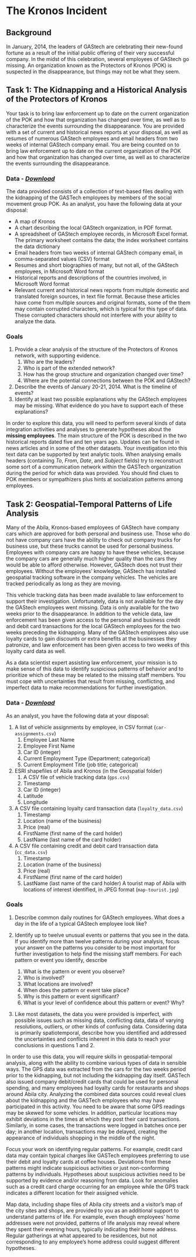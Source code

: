 #  The Kronos Incident

## Background
In January, 2014, the leaders of GAStech are celebrating their new-found fortune as
a result of the initial public offering of their very successful company. In the midst of this celebration, several
employees of GAStech go missing. An organization known as the Protectors of Kronos (POK) is suspected in
the disappearance, but things may not be what they seem.


## Task 1: The Kidnapping and a Historical Analysis of the Protectors of Kronos

Your task is to bring law enforcement up to date on the current organization of the POK and how that organization has changed over time, as well as to characterize the events surrounding the disappearance. You are provided with a set of current and historical news reports at your disposal, as well as resumes of numerous GAStech employees and email headers from two weeks of internal GAStech company email. You are being
counted on to bring law enforcement up to date on the current organization of the POK and how that organization has changed over time, as well as to characterize the events surrounding the disappearance.

### Data - *[Download](https://github.com/emmanueliarussi/DataScienceCapstone/tree/master/7_FinalProjects/TheKronosIncident/data/task1.zip)*

The data provided consists of a collection of text-based files dealing with the kidnapping of the GASTech employees by members of the social movement group POK.  As an analyst, you have the following data at your disposal:

* A map of Kronos
* A chart describing the local GAStech organization, in PDF format.
* A spreadsheet of GAStech employee records, in Microsoft Excel format. The primary worksheet contains the data; the index worksheet contains the data dictionary
* Email headers from two weeks of internal GAStech company email, in comma-separated values (CSV) format
* Resumes and short biographies of many, but not all, of the GAStech employees, in Microsoft Word format
* Historical reports and descriptions of the countries involved, in Microsoft Word format
* Relevant current and historical news reports from multiple domestic and translated foreign sources, in text file format. Because these articles have come from multiple sources and original formats, some of the them may contain corrupted characters, which is typical for this type of data. These corrupted characters should not interfere with your ability to analyze the data.

### Goals

1. Provide a clear analysis of the structure of the Protectors of Kronos network, with supporting evidence.
    1. Who are the leaders?
    2. Who is part of the extended network?
    3. How has the group structure and organization changed over time?
    4. Where are the potential connections between the POK and GAStech?
2. Describe the events of January 20-21, 2014. What is the timeline of events? 
3. Identify at least two possible explanations why the GAStech employees may be missing. What evidence do you have to support each of these explanations?

In order to explore this data, you will need to perform several kinds of data integration activities and analyses to generate hypotheses
about the __missing employees__. The main structure of the POK is described in the two historical reports dated five and ten years ago. Updates can be found in news articles and in some of the other datasets. Your investigation into this text data can be supported by text analytic tools. When analysing emails headers (containing *To*, *From*, *Date*, and *Subject* fields) try to reconstruct some sort of a communication network within the GASTech organization during the period for which data was provided. You should find clues to POK members or sympathizers plus hints at socialization patterns among employees. 

## Task 2: Geospatial-Temporal Patterns of Life Analysis

Many of the Abila, Kronos-based employees of GAStech have company cars which are approved for both personal and business use. Those who do not have company cars have the ability to check out company trucks for business use, but these trucks cannot be used for personal business. Employees with company cars are happy to have these vehicles, because the company cars are generally much higher quality than the cars they would be able to afford otherwise. However, GAStech does not trust their employees. Without the employees’ knowledge, GAStech has installed geospatial tracking software in the company vehicles. The vehicles are tracked periodically as long as they are moving.

This vehicle tracking data has been made available to law enforcement to support their investigation. Unfortunately, data is not available for the day the GAStech employees went missing. Data is only available for the two weeks prior to the disappearance. In addition to the vehicle data, law enforcement has been given access to the personal and business credit and debit card transactions for the local GAStech employees for the two weeks preceding the kidnapping. Many of the GAStech employees also use loyalty cards to gain discounts or extra benefits at the businesses they patronize, and law enforcement has been given access to two weeks of this loyalty card data as well.

As a data scientist expert assisting law enforcement, your mission is to make sense of this data to identify suspicious patterns of behavior and to prioritize which of these may be related to the missing staff members. You must cope with uncertainties that result from missing, conflicting, and imperfect data to make recommendations for further investigation.


### Data - *[Download](https://github.com/emmanueliarussi/DataScienceCapstone/tree/master/7_FinalProjects/TheKronosIncident/data/task2.zip)*
As an analyst, you have the following data at your disposal:

1. A list of vehicle assignments by employee, in CSV format (`car-assignments.csv`)
    1. Employee Last Name
    2. Employee First Name
    3. Car ID (integer)
    4. Current Employment Type (Department; categorical)
    5. Current Employment Title (job title; categorical)
2. ESRI shapefiles of Abila and Kronos (in the Geospatial folder)
    1. A CSV file of vehicle tracking data (`gps.csv`)
    2. Timestamp
    3. Car ID (integer)
    4. Latitude
    5. Longitude
3. A CSV file containing loyalty card transaction data (`loyalty_data.csv`)
    1. Timestamp
    2. Location (name of the business)
    3. Price (real)
    4. FirstName (first name of the card holder)
    5. LastName (last name of the card holder)
4. A CSV file containing credit and debit card transaction data (`cc_data.csv`)
    1. Timestamp
    2. Location (name of the business)
    3. Price (real)
    4. FirstName (first name of the card holder)
    5. LastName (last name of the card holder)
A tourist map of Abila with locations of interest identified, in JPEG format (`map-tourist.jpg`)

### Goals

1.  Describe common daily routines for GAStech employees. What does a day in the life of a typical GAStech employee look like? 

2. Identify up to twelve unusual events or patterns that you see in the data. If you identify more than twelve patterns during your analysis, focus your answer on the patterns you consider to be most important for further investigation to help find the missing staff members. For each pattern or event you identify, describe
    1. What is the pattern or event you observe?
    2. Who is involved?
    3. What locations are involved?
    4. When does the pattern or event take place?
    5. Why is this pattern or event significant?
    6. What is your level of confidence about this pattern or event? Why?

3. Like most datasets, the data you were provided is imperfect, with possible issues such as missing data, conflicting data, data of varying resolutions, outliers, or other kinds of confusing data. Considering data is primarily spatiotemporal, describe how you identified and addressed the uncertainties and conflicts inherent in this data to reach your conclusions in questions 1 and 2.

In order to use this data, you will require skills in geospatial-temporal analysis, along with the ability to combine various types of data in sensible ways. The GPS data was extracted from the cars for the two weeks period prior to the kidnapping, but not including the kidnapping day itself.  GASTech also issued company debit/credit cards that could be used for personal spending, and many employees had loyalty cards for restaurants and shops around Abila city. Analyzing the combined data sources could reveal clues about the kidnapping and the GASTech employees who may have participated in this activity.  You need to be aware that some GPS readings may be skewed for some vehicles. In addition, particular locations may exhibit deviations in the times at which they post their card transactions. Similarly, in some cases, the transactions were logged in batches once per day; in another location, transactions may be delayed, creating the appearance of individuals shopping in the middle of the night. 

Focus your work on identifying regular patterns. For example, credit card data may contain typical charges like GASTech employees preferring to use their debit and loyalty cards at coffee houses. Deviations from these patterns might indicate suspicious activities or just non-conforming patterns by individuals. Hypotheses about suspicious activities need to be supported by evidence and/or reasoning from data. Look for anomalies such as a credit card charge occurring for an employee while the GPS track indicates a different location for their assigned vehicle. 

Map data, including shape files of Abila city streets and a visitor’s map of the city sites and shops, are provided to you as an additional support to understand patterns of life. For example, even though employees’ home addresses were not provided, patterns of life analysis may reveal where they spent their evening hours, typically indicating their home address. Regular gatherings at what appeared to be residences, but not corresponding to any employee’s home address could suggest different hypotheses.
